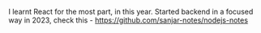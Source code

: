 I learnt React for the most part, in this year. Started backend in a focused way in 2023, check this - https://github.com/sanjar-notes/nodejs-notes

